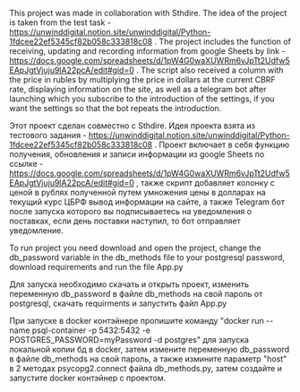 This project was made in collaboration with Sthdire. The idea of the project is taken from the test task - https://unwinddigital.notion.site/unwinddigital/Python-1fdcee22ef5345cf82b058c333818c08 . The project includes the function of receiving, updating and recording information from google Sheets by link - https://docs.google.com/spreadsheets/d/1pW4G0waXUWRm6vJpTt2Udfw5EApJgtVjuju9lA22pcA/edit#gid=0 . The script also received a column with the price in rubles by multiplying the price in dollars at the current CBRF rate, displaying information on the site, as well as a telegram bot after launching which you subscribe to the introduction of the settings, if you want the settings so that the bot repeats the introduction.

Этот проект сделан совместно с Sthdire. Идея проекта взята из тестового задания - https://unwinddigital.notion.site/unwinddigital/Python-1fdcee22ef5345cf82b058c333818c08 . Проект включает в себя функцию получения, обновления и записи информации из google Sheets по ссылке - https://docs.google.com/spreadsheets/d/1pW4G0waXUWRm6vJpTt2Udfw5EApJgtVjuju9lA22pcA/edit#gid=0 , также скрипт добавляет колонку с ценой в рублях полученной путем умножения цены в долларах на текущий курс ЦБРФ вывод информации на сайте, а также Telegram бот после запуска которого вы подписываетесь на уведомления о поставках, если день поставки наступил, то бот отправляет уведомление.

To run project you need download and open the project, change the db_password variable in the db_methods file to your postgresql password, download requirements and run the file App.py

Для запуска необходимо скачать и открыть проект, изменить переменную db_password в файле db_methods на свой пароль от postgresql, скачать requirments и запустить файл App.py

При запуске в docker контэйнере пропишите команду "docker run --name psql-container -p 5432:5432 -e POSTGRES_PASSWORD=myPassword -d postgres" для запуска локальной копии бд в docker, затем измените переменную db_password в файле db_methods на свой пароль, а также измините параметр "host" в 2 методах psycopg2.connect файла db_methods.py, затем создайте и запустите docker контэйнер с проектом.
